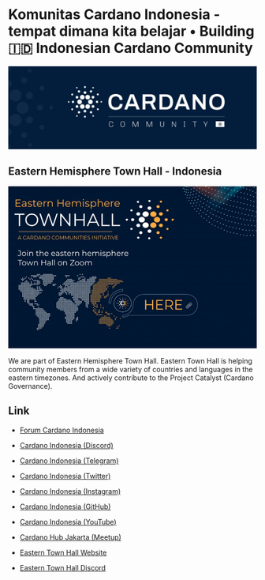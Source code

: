 # Komunitas Cardano Indonesia - tempat dimana kita belajar • Building 🇮🇩 Indonesian Cardano Community

![Cardano Community Banner](https://github.com/cardano-indonesia/.github/blob/main/assets/cardanoCommunityBanner.jpeg)

## Eastern Hemisphere Town Hall - Indonesia

![Eastern Town Hall Banner](https://github.com/cardano-indonesia/.github/blob/main/assets/easternTownHall.png)

We are part of Eastern Hemisphere Town Hall. Eastern Town Hall is helping community members from a wide variety of countries and languages in the eastern timezones. And actively contribute to the Project Catalyst (Cardano Governance).

## Link

- [Forum Cardano Indonesia](https://forum.cardano.org/c/bahasa-indonesia/)
- [Cardano Indonesia (Discord)](https://discord.gg/KnXFJftmfn)
- [Cardano Indonesia (Telegram)](https://t.me/Cardano_Indonesia)
- [Cardano Indonesia (Twitter)](https://twitter.com/Cardano_ID)
- [Cardano Indonesia (Instagram)](https://www.instagram.com/cardanoindonesia/)
- [Cardano Indonesia (GitHub)](https://github.com/cardano-indonesia)
- [Cardano Indonesia (YouTube)](https://www.youtube.com/channel/UCskq7Po4Hkyvlv7dAcFuY8g)
- [Cardano Hub Jakarta (Meetup)](https://www.meetup.com/Cardano-Blockchain-Jakarta/)

- [Eastern Town Hall Website](https://easterntownhall.com/)
- [Eastern Town Hall Discord](https://discord.gg/2samgExhzJ)

<!--

**Here are some ideas to get you started:**

🙋‍♀️ A short introduction - what is your organization all about?
🌈 Contribution guidelines - how can the community get involved?
👩‍💻 Useful resources - where can the community find your docs? Is there anything else the community should know?
🍿 Fun facts - what does your team eat for breakfast?
🧙 Remember, you can do mighty things with the power of [Markdown](https://docs.github.com/github/writing-on-github/getting-started-with-writing-and-formatting-on-github/basic-writing-and-formatting-syntax)
-->
